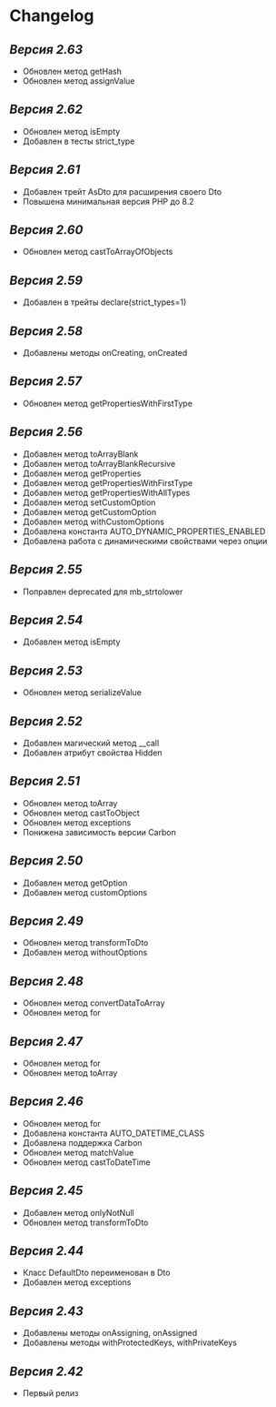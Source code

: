 # Changelog

## *Версия 2.63*

- Обновлен метод getHash
- Обновлен метод assignValue

## *Версия 2.62*

- Обновлен метод isEmpty
- Добавлен в тесты strict_type

## *Версия 2.61*

- Добавлен трейт AsDto для расширения своего Dto
- Повышена минимальная версия PHP до 8.2

## *Версия 2.60*

- Обновлен метод castToArrayOfObjects

## *Версия 2.59*

- Добавлен в трейты declare(strict_types=1)

## *Версия 2.58*

- Добавлены методы onCreating, onCreated

## *Версия 2.57*

- Обновлен метод getPropertiesWithFirstType

## *Версия 2.56*

- Добавлен метод toArrayBlank
- Добавлен метод toArrayBlankRecursive
- Добавлен метод getProperties
- Добавлен метод getPropertiesWithFirstType
- Добавлен метод getPropertiesWithAllTypes
- Добавлен метод setCustomOption
- Добавлен метод getCustomOption
- Добавлен метод withCustomOptions
- Добавлена константа AUTO_DYNAMIC_PROPERTIES_ENABLED
- Добавлена работа с динамическими свойствами через опции

## *Версия 2.55*

- Поправлен deprecated для mb_strtolower

## *Версия 2.54*

- Добавлен метод isEmpty

## *Версия 2.53*

- Обновлен метод serializeValue

## *Версия 2.52*

- Добавлен магический метод __call
- Добавлен атрибут свойства Hidden

## *Версия 2.51*

- Обновлен метод toArray
- Обновлен метод castToObject
- Обновлен метод exceptions
- Понижена зависимость версии Carbon

## *Версия 2.50*

- Добавлен метод getOption
- Добавлен метод customOptions

## *Версия 2.49*

- Обновлен метод transformToDto
- Добавлен метод withoutOptions

## *Версия 2.48*

- Обновлен метод convertDataToArray
- Обновлен метод for

## *Версия 2.47*

- Обновлен метод for
- Обновлен метод toArray

## *Версия 2.46*

- Обновлен метод for
- Добавлена константа AUTO_DATETIME_CLASS
- Добавлена поддержка Carbon
- Обновлен метод matchValue
- Обновлен метод castToDateTime

## *Версия 2.45*

- Добавлен метод onlyNotNull
- Обновлен метод transformToDto

## *Версия 2.44*

- Класс DefaultDto переименован в Dto
- Добавлен метод exceptions

## *Версия 2.43*

- Добавлены методы onAssigning, onAssigned
- Добавлены методы withProtectedKeys, withPrivateKeys

## *Версия 2.42*

- Первый релиз
